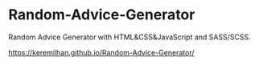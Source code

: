 # Random-Advice-Generator

Random Advice Generator with HTML&CSS&JavaScript and SASS/SCSS. 

https://keremilhan.github.io/Random-Advice-Generator/
